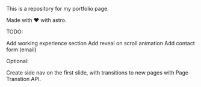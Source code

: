 This is a repository for my portfolio page.

Made with ♥ with astro.

TODO:

Add working experience section
Add reveal on scroll animation
Add contact form (email)

Optional:

Create side nav on the first slide, with transitions to new pages with Page Transtion API.
